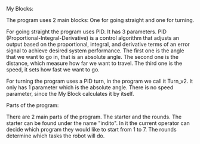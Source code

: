 My Blocks:

The program uses 2 main blocks: One for going straight and one for turning.

For going straight the program uses PID. It has 3 parameters. PID (Proportional-Integral-Derivative) is a control algorithm that adjusts an output based on the proportional, integral, and derivative terms of an error signal to achieve desired system performance. The first one is the angle that we want to go in, that is an absolute angle. The second one is the distance, which measure how far we want to travel. The third one is the speed, it sets how fast we want to go.

For turning the program uses a PID turn, in the program we call it Turn_v2. It only has 1 parameter which is the absolute angle. There is no speed parameter, since the My Block calculates it by itself.

Parts of the program:

There are 2 main parts of the program. The starter and the rounds. The starter can be found under the name "indito". In it the current operator can decide which program they would like to start from 1 to 7. The rounds determine which tasks the robot will do.
